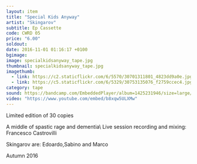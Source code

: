 ```yaml
---
layout: item
title: "Special Kids Anyway"
artist: "Skingarov"
subtitle: Ep Cassette
code: CWRD 05
price: "6.00"
soldout:
date: 2016-11-01 01:16:17 +0100
bgimage: 
image: specialkidsanyway_tape.jpg
thumbnail: specialkidsanyway_tape.jpg
imagethumb:
  - link: https://c2.staticflickr.com/6/5570/30701311801_4823dd9a0e.jpg
  - link: https://c5.staticflickr.com/6/5329/30753135076_f2759ccec4.jpg
category: tape
sound: https://bandcamp.com/EmbeddedPlayer/album=1425231946/size=large/bgcol=333333/linkcol=ffffff/tracklist=false/artwork=small/transparent=true/
video: "https://www.youtube.com/embed/b8xqw5ULXMw"
---
```


Limited edition of 30 copies

A middle of spastic rage and dementia\\
Live session recording and mixing: Francesco Castrovilli 

Skingarov are: Edoardo,Sabino and Marco

Autumn 2016